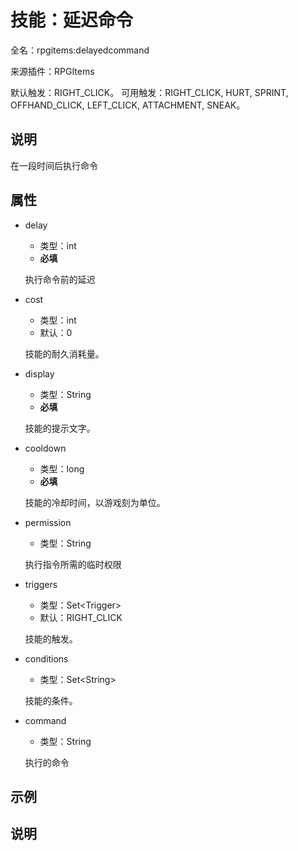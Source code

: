 # 技能：延迟命令

<!-- 本文件是通过游戏内 `/rpgitem gen-wiki` 命令生成的。 -->
<!-- 请只在对应的 "beginCustomXXXX" 与 "endCustomXXXX" 间编辑。  -->
<!-- 如果您想修改技能或其属性的描述， -->
<!-- 请修改 "resources/lang/zh_CN.yml" 中对应的项。 -->

全名：rpgitems:delayedcommand

来源插件：RPGItems

默认触发：RIGHT_CLICK。 可用触发：RIGHT_CLICK, HURT, SPRINT, OFFHAND_CLICK, LEFT_CLICK, ATTACHMENT, SNEAK。

<!-- beginCustomHeader -->
<!-- endCustomHeader -->

## 说明

在一段时间后执行命令
<!-- beginCustomDescription -->
<!-- endCustomDescription -->

## 属性

* delay

  * 类型：int
  * **必填**

  执行命令前的延迟

* cost

  * 类型：int
  * 默认：0

  技能的耐久消耗量。

* display

  * 类型：String
  * **必填**

  技能的提示文字。

* cooldown

  * 类型：long
  * **必填**

  技能的冷却时间，以游戏刻为单位。

* permission

  * 类型：String

  执行指令所需的临时权限

* triggers

  * 类型：Set&lt;Trigger&gt;
  * 默认：RIGHT_CLICK

  技能的触发。

* conditions

  * 类型：Set&lt;String&gt;

  技能的条件。

* command

  * 类型：String

  执行的命令

<!-- beginCustomProperties -->
<!-- endCustomProperties -->

## 示例

<!-- beginCustomExample -->
<!-- endCustomExample -->

## 说明

<!-- beginCustomNote -->
<!-- endCustomNote -->